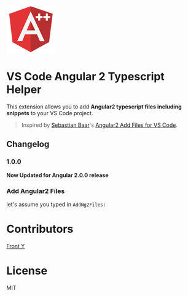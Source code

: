 ![](images/icon.png)

# VS Code Angular 2 Typescript Helper

This extension allows you to add **Angular2 typescript files including snippets** to your VS Code project.

> Inspired by [Sebastian Baar](https://github.com/sebastianbaar)'s [Angular2 Add Files for VS Code](https://github.com/sebastianbaar/vscode-add-angular2-files).

## Changelog

### 1.0.0
**Now Updated for Angular 2.0.0 release** 

### Add Angular2 Files

let's assume you typed in `AddNg2Files:`


# Contributors

[Front Y](https://github.com/winpzs)

# License

MIT
